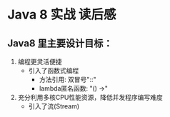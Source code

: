 # Java 8 实战 读后感
## Java8 里主要设计目标：
1. 编程更灵活便捷
   - 引入了函数式编程
     - 方法引用: 双冒号"::"
     - lambda匿名函数: "() ->"
2. 充分利用多核CPU性能资源，降低并发程序编写难度
   - 引入了流(Stream)